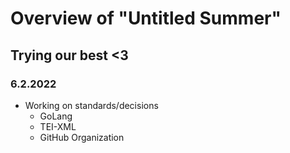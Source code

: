 # Overview of "Untitled Summer"

## Trying our best <3

### 6.2.2022

- Working on standards/decisions
    - GoLang
    - TEI-XML
    - GitHub Organization

